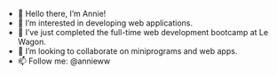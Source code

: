 - 👋 Hello there, I’m Annie!
- 👀 I’m interested in developing web applications.
- 🌱 I’ve just completed the full-time web development bootcamp at Le Wagon.
- 💞️ I’m looking to collaborate on miniprograms and web apps.
- 📫 Follow me: @annieww

<!---
annieww/annieww is a ✨ special ✨ repository because its `README.md` (this file) appears on your GitHub profile.
You can click the Preview link to take a look at your changes.
--->
